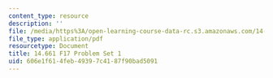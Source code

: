 ```yaml
---
content_type: resource
description: ''
file: /media/https%3A/open-learning-course-data-rc.s3.amazonaws.com/14-661-labor-economics-i-fall-2017/606e1f614feb49397c4187f90bad5091_MIT14_661F17_pset1.pdf
file_type: application/pdf
resourcetype: Document
title: 14.661 F17 Problem Set 1
uid: 606e1f61-4feb-4939-7c41-87f90bad5091
---
```

